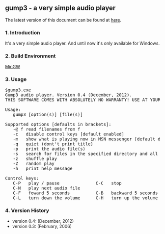 ## gump3 - a very simple audio player ##

The latest version of this document can be found at [here](https://gitcafe.com/ctags/gump3/blob/master/README.md).

### 1. Introduction ###

It's a very simple audio player. And until now it's only available for Windows.

### 2. Build Environment ###

[MinGW](http://mingw.org/)

### 3. Usage ###

<pre>
$gump3.exe
Gump3 audio player. Version 0.4 (December, 2012).
THIS SOFTWARE COMES WITH ABSOLUTELY NO WARRANTY! USE AT YOUR OWN RISK!

Usage:
   gump3 [option(s)] [file(s)]

Supported options [defaults in brackets]:
   -@ f read filenames from f
   -c   disable control keys [default enabled]
   -m   show what is playing now in MSN messenger [default disabled]
   -q   quiet (dont't print title)
   -p   print the audio file(s)
   -s   search for files in the specified directory and all sub-directories
   -z   shuffle play
   -Z   random play
   -h   print help message

Control keys:
   C-P   play / pause              C-C   stop
   C-N   play next audio file
   C-F   foward 5 seconds          C-B   backward 5 seconds
   C-L   turn down the volume      C-H   turn up the volume
</pre>

### 4. Version History ###

* version 0.4: (December, 2012)
* version 0.3: (February, 2006)
